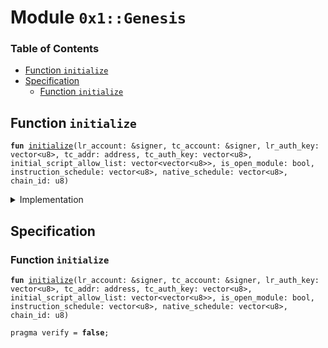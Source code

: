 
<a name="0x1_Genesis"></a>

# Module `0x1::Genesis`

### Table of Contents

-  [Function `initialize`](#0x1_Genesis_initialize)
-  [Specification](#0x1_Genesis_Specification)
    -  [Function `initialize`](#0x1_Genesis_Specification_initialize)



<a name="0x1_Genesis_initialize"></a>

## Function `initialize`



<pre><code><b>fun</b> <a href="#0x1_Genesis_initialize">initialize</a>(lr_account: &signer, tc_account: &signer, lr_auth_key: vector&lt;u8&gt;, tc_addr: address, tc_auth_key: vector&lt;u8&gt;, initial_script_allow_list: vector&lt;vector&lt;u8&gt;&gt;, is_open_module: bool, instruction_schedule: vector&lt;u8&gt;, native_schedule: vector&lt;u8&gt;, chain_id: u8)
</code></pre>



<details>
<summary>Implementation</summary>


<pre><code><b>fun</b> <a href="#0x1_Genesis_initialize">initialize</a>(
    lr_account: &signer,
    tc_account: &signer,
    lr_auth_key: vector&lt;u8&gt;,
    tc_addr: address,
    tc_auth_key: vector&lt;u8&gt;,
    initial_script_allow_list: vector&lt;vector&lt;u8&gt;&gt;,
    is_open_module: bool,
    instruction_schedule: vector&lt;u8&gt;,
    native_schedule: vector&lt;u8&gt;,
    chain_id: u8,
) {
    <b>let</b> dummy_auth_key_prefix = x"00000000000000000000000000000000";

    <a href="ChainId.md#0x1_ChainId_initialize">ChainId::initialize</a>(lr_account, chain_id);

    <a href="Roles.md#0x1_Roles_grant_libra_root_role">Roles::grant_libra_root_role</a>(lr_account);
    <a href="Roles.md#0x1_Roles_grant_treasury_compliance_role">Roles::grant_treasury_compliance_role</a>(tc_account, lr_account);

    // <a href="Event.md#0x1_Event">Event</a> and On-chain config setup
    <a href="Event.md#0x1_Event_publish_generator">Event::publish_generator</a>(lr_account);
    <a href="LibraConfig.md#0x1_LibraConfig_initialize">LibraConfig::initialize</a>(lr_account);

    // Currency setup
    <a href="Libra.md#0x1_Libra_initialize">Libra::initialize</a>(lr_account);

    // Currency setup
    <a href="Coin1.md#0x1_Coin1_initialize">Coin1::initialize</a>(lr_account, tc_account);
    <a href="Coin2.md#0x1_Coin2_initialize">Coin2::initialize</a>(lr_account, tc_account);

    <a href="LBR.md#0x1_LBR_initialize">LBR::initialize</a>(
        lr_account,
        tc_account,
    );

    <a href="AccountFreezing.md#0x1_AccountFreezing_initialize">AccountFreezing::initialize</a>(lr_account);
    <a href="LibraAccount.md#0x1_LibraAccount_initialize">LibraAccount::initialize</a>(lr_account);
    <a href="LibraAccount.md#0x1_LibraAccount_create_libra_root_account">LibraAccount::create_libra_root_account</a>(
        <a href="Signer.md#0x1_Signer_address_of">Signer::address_of</a>(lr_account),
        <b>copy</b> dummy_auth_key_prefix,
    );

    // Register transaction fee <b>resource</b>
    <a href="TransactionFee.md#0x1_TransactionFee_initialize">TransactionFee::initialize</a>(
        lr_account,
        tc_account,
    );

    // Create the treasury compliance account
    <a href="LibraAccount.md#0x1_LibraAccount_create_treasury_compliance_account">LibraAccount::create_treasury_compliance_account</a>(
        lr_account,
        tc_addr,
        <b>copy</b> dummy_auth_key_prefix,
    );

    <a href="LibraSystem.md#0x1_LibraSystem_initialize_validator_set">LibraSystem::initialize_validator_set</a>(
        lr_account,
    );
    <a href="LibraVersion.md#0x1_LibraVersion_initialize">LibraVersion::initialize</a>(
        lr_account,
    );
    <a href="DualAttestation.md#0x1_DualAttestation_initialize">DualAttestation::initialize</a>(
        lr_account,
    );
    <a href="LibraBlock.md#0x1_LibraBlock_initialize_block_metadata">LibraBlock::initialize_block_metadata</a>(lr_account);
    <a href="LibraWriteSetManager.md#0x1_LibraWriteSetManager_initialize">LibraWriteSetManager::initialize</a>(lr_account);

    <b>let</b> lr_rotate_key_cap = <a href="LibraAccount.md#0x1_LibraAccount_extract_key_rotation_capability">LibraAccount::extract_key_rotation_capability</a>(lr_account);
    <a href="LibraAccount.md#0x1_LibraAccount_rotate_authentication_key">LibraAccount::rotate_authentication_key</a>(&lr_rotate_key_cap, lr_auth_key);
    <a href="LibraAccount.md#0x1_LibraAccount_restore_key_rotation_capability">LibraAccount::restore_key_rotation_capability</a>(lr_rotate_key_cap);

    <a href="LibraTransactionPublishingOption.md#0x1_LibraTransactionPublishingOption_initialize">LibraTransactionPublishingOption::initialize</a>(
        lr_account,
        initial_script_allow_list,
        is_open_module,
    );

    <a href="LibraVMConfig.md#0x1_LibraVMConfig_initialize">LibraVMConfig::initialize</a>(
        lr_account,
        instruction_schedule,
        native_schedule,
    );

    <b>let</b> tc_rotate_key_cap = <a href="LibraAccount.md#0x1_LibraAccount_extract_key_rotation_capability">LibraAccount::extract_key_rotation_capability</a>(tc_account);
    <a href="LibraAccount.md#0x1_LibraAccount_rotate_authentication_key">LibraAccount::rotate_authentication_key</a>(&tc_rotate_key_cap, tc_auth_key);
    <a href="LibraAccount.md#0x1_LibraAccount_restore_key_rotation_capability">LibraAccount::restore_key_rotation_capability</a>(tc_rotate_key_cap);
    <a href="LibraTimestamp.md#0x1_LibraTimestamp_set_time_has_started">LibraTimestamp::set_time_has_started</a>(lr_account);
}
</code></pre>



</details>

<a name="0x1_Genesis_Specification"></a>

## Specification


<a name="0x1_Genesis_Specification_initialize"></a>

### Function `initialize`


<pre><code><b>fun</b> <a href="#0x1_Genesis_initialize">initialize</a>(lr_account: &signer, tc_account: &signer, lr_auth_key: vector&lt;u8&gt;, tc_addr: address, tc_auth_key: vector&lt;u8&gt;, initial_script_allow_list: vector&lt;vector&lt;u8&gt;&gt;, is_open_module: bool, instruction_schedule: vector&lt;u8&gt;, native_schedule: vector&lt;u8&gt;, chain_id: u8)
</code></pre>




<pre><code>pragma verify = <b>false</b>;
</code></pre>

